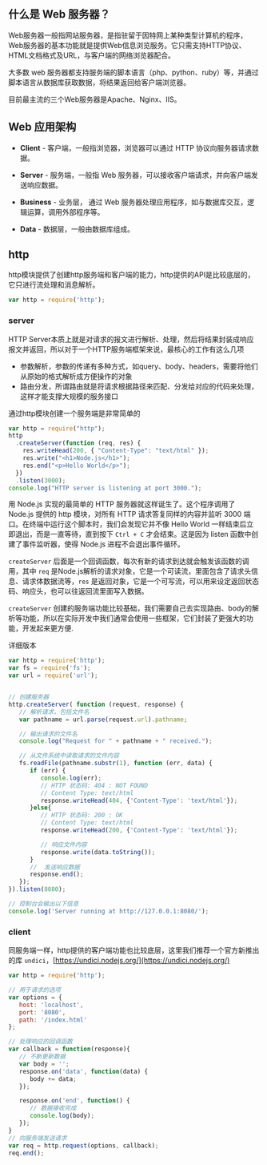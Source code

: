 ## 什么是 Web 服务器？

Web服务器一般指网站服务器，是指驻留于因特网上某种类型计算机的程序，Web服务器的基本功能就是提供Web信息浏览服务。它只需支持HTTP协议、HTML文档格式及URL，与客户端的网络浏览器配合。

大多数 web 服务器都支持服务端的脚本语言（php、python、ruby）等，并通过脚本语言从数据库获取数据，将结果返回给客户端浏览器。

目前最主流的三个Web服务器是Apache、Nginx、IIS。

## Web 应用架构

- **Client** - 客户端，一般指浏览器，浏览器可以通过 HTTP 协议向服务器请求数据。

- **Server** - 服务端，一般指 Web 服务器，可以接收客户端请求，并向客户端发送响应数据。

- **Business** - 业务层， 通过 Web 服务器处理应用程序，如与数据库交互，逻辑运算，调用外部程序等。

- **Data** - 数据层，一般由数据库组成。

## http

http模块提供了创建http服务端和客户端的能力，http提供的API是比较底层的，它只进行流处理和消息解析。

```js
var http = require('http');
```

### server

HTTP Server本质上就是对请求的报文进行解析、处理，然后将结果封装成响应报文并返回，所以对于一个HTTP服务端框架来说，最核心的工作有这么几项

- 参数解析，参数的传递有多种方式，如query、body、headers，需要将他们从原始的格式解析成方便操作的对象
- 路由分发，所谓路由就是将请求根据路径来匹配、分发给对应的代码来处理，这样才能支撑大规模的服务接口

通过http模块创建一个服务端是非常简单的

```js
var http = require("http");
http
  .createServer(function (req, res) {
    res.writeHead(200, { "Content-Type": "text/html" });
    res.write("<h1>Node.js</h1>");
    res.end("<p>Hello World</p>");
  })
  .listen(3000);
console.log("HTTP server is listening at port 3000.");
```

用 Node.js 实现的最简单的 HTTP 服务器就这样诞生了。这个程序调用了 Node.js 提供的 http 模块，对所有 HTTP 请求答复同样的内容并监听 3000 端口。在终端中运行这个脚本时，我们会发现它并不像 Hello World 一样结束后立即退出，而是一直等待，直到按下 `Ctrl + C` 才会结束。这是因为 listen 函数中创建了事件监听器，使得 Node.js 进程不会退出事件循环。

`createServer` 后面是一个回调函数，每次有新的请求到达就会触发该函数的调用，其中 `req` 是Node.js解析的请求对象，它是一个可读流，里面包含了请求头信息、请求体数据流等，`res` 是返回对象，它是一个可写流，可以用来设定返回状态码、响应头，也可以往返回流里面写入数据。

`createServer` 创建的服务端功能比较基础，我们需要自己去实现路由、body的解析等功能，所以在实际开发中我们通常会使用一些框架，它们封装了更强大的功能，开发起来更方便.  

详细版本

```js
var http = require('http');
var fs = require('fs');
var url = require('url');


// 创建服务器
http.createServer( function (request, response) {  
   // 解析请求，包括文件名
   var pathname = url.parse(request.url).pathname;

   // 输出请求的文件名
   console.log("Request for " + pathname + " received.");

   // 从文件系统中读取请求的文件内容
   fs.readFile(pathname.substr(1), function (err, data) {
      if (err) {
         console.log(err);
         // HTTP 状态码: 404 : NOT FOUND
         // Content Type: text/html
         response.writeHead(404, {'Content-Type': 'text/html'});
      }else{             
         // HTTP 状态码: 200 : OK
         // Content Type: text/html
         response.writeHead(200, {'Content-Type': 'text/html'});    

         // 响应文件内容
         response.write(data.toString());        
      }
      //  发送响应数据
      response.end();
   });   
}).listen(8080);

// 控制台会输出以下信息
console.log('Server running at http://127.0.0.1:8080/');
```

### client

同服务端一样，http提供的客户端功能也比较底层，这里我们推荐一个官方新推出的库 `undici`，[https://undici.nodejs.org/](https://undici.nodejs.org/)

```js
var http = require('http');

// 用于请求的选项
var options = {
   host: 'localhost',
   port: '8080',
   path: '/index.html'  
};

// 处理响应的回调函数
var callback = function(response){
   // 不断更新数据
   var body = '';
   response.on('data', function(data) {
      body += data;
   });

   response.on('end', function() {
      // 数据接收完成
      console.log(body);
   });
}
// 向服务端发送请求
var req = http.request(options, callback);
req.end();
```
